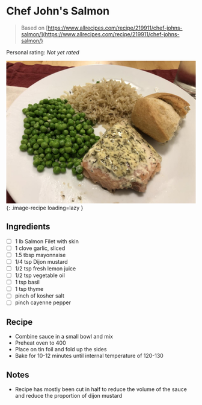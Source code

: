 # Chef John's Salmon

> Based on [https://www.allrecipes.com/recipe/219911/chef-johns-salmon/](https://www.allrecipes.com/recipe/219911/chef-johns-salmon/)

<!-- {cts} rating=0; (User can specify rating on scale of 1-5) -->

Personal rating: *Not yet rated*

<!-- {cte} -->

<!-- {cts} name_image=chef_johns_salmon.jpeg; (User can specify image name) -->

![chef_johns_salmon.jpeg](./chef_johns_salmon.jpeg){: .image-recipe loading=lazy }

<!-- {cte} -->

## Ingredients

* [ ] 1 lb Salmon Filet with skin
* [ ] 1 clove garlic, sliced
* [ ] 1.5 tbsp mayonnaise
* [ ] 1/4 tsp Dijon mustard
* [ ] 1/2 tsp fresh lemon juice
* [ ] 1/2 tsp vegetable oil
* [ ] 1 tsp basil
* [ ] 1 tsp thyme
* [ ] pinch of kosher salt
* [ ] pinch cayenne pepper

## Recipe

* Combine sauce in a small bowl and mix
* Preheat oven to 400
* Place on tin foil and fold up the sides
* Bake for 10-12 minutes until internal temperature of 120-130

## Notes

* Recipe has mostly been cut in half to reduce the volume of the sauce and reduce the proportion of dijon mustard
